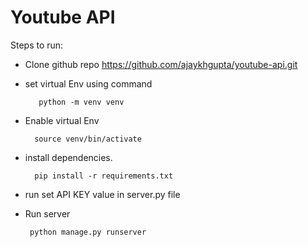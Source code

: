 
# Youtube API

Steps to run:

- Clone github repo https://github.com/ajaykhgupta/youtube-api.git

- set virtual Env using command

         python -m venv venv

- Enable virtual Env

        source venv/bin/activate

- install dependencies.

        pip install -r requirements.txt

 - run set API KEY value in server.py file 

 - Run server 

        python manage.py runserver